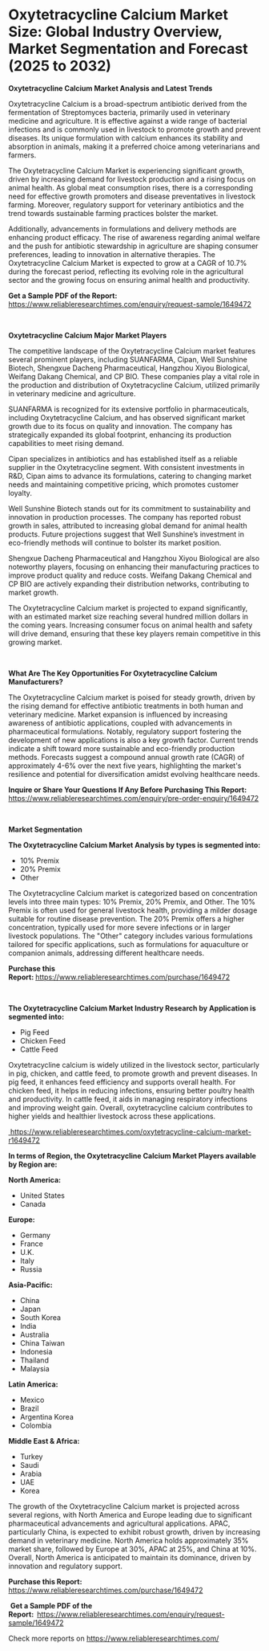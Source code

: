 <p><h1>Oxytetracycline Calcium Market Size: Global Industry Overview, Market Segmentation and Forecast (2025 to 2032)</h1></p><p><strong>Oxytetracycline Calcium Market Analysis and Latest Trends</strong></p>
<p><p>Oxytetracycline Calcium is a broad-spectrum antibiotic derived from the fermentation of Streptomyces bacteria, primarily used in veterinary medicine and agriculture. It is effective against a wide range of bacterial infections and is commonly used in livestock to promote growth and prevent diseases. Its unique formulation with calcium enhances its stability and absorption in animals, making it a preferred choice among veterinarians and farmers.</p><p>The Oxytetracycline Calcium Market is experiencing significant growth, driven by increasing demand for livestock production and a rising focus on animal health. As global meat consumption rises, there is a corresponding need for effective growth promoters and disease preventatives in livestock farming. Moreover, regulatory support for veterinary antibiotics and the trend towards sustainable farming practices bolster the market.</p><p>Additionally, advancements in formulations and delivery methods are enhancing product efficacy. The rise of awareness regarding animal welfare and the push for antibiotic stewardship in agriculture are shaping consumer preferences, leading to innovation in alternative therapies. The Oxytetracycline Calcium Market is expected to grow at a CAGR of 10.7% during the forecast period, reflecting its evolving role in the agricultural sector and the growing focus on ensuring animal health and productivity.</p></p>
<p><strong>Get a Sample PDF of the Report:&nbsp;</strong> <a href="https://www.reliableresearchtimes.com/enquiry/request-sample/1649472?utm_campaign=3363&utm_medium=2&utm_source=Github&utm_content=ia&utm_term=01042025&utm_id=oxytetracycline-calcium">https://www.reliableresearchtimes.com/enquiry/request-sample/1649472</a></p>
<p>&nbsp;</p>
<p><strong>Oxytetracycline Calcium Major Market Players</strong></p>
<p><p>The competitive landscape of the Oxytetracycline Calcium market features several prominent players, including SUANFARMA, Cipan, Well Sunshine Biotech, Shengxue Dacheng Pharmaceutical, Hangzhou Xiyou Biological, Weifang Dakang Chemical, and CP BIO. These companies play a vital role in the production and distribution of Oxytetracycline Calcium, utilized primarily in veterinary medicine and agriculture.</p><p>SUANFARMA is recognized for its extensive portfolio in pharmaceuticals, including Oxytetracycline Calcium, and has observed significant market growth due to its focus on quality and innovation. The company has strategically expanded its global footprint, enhancing its production capabilities to meet rising demand.</p><p>Cipan specializes in antibiotics and has established itself as a reliable supplier in the Oxytetracycline segment. With consistent investments in R&D, Cipan aims to advance its formulations, catering to changing market needs and maintaining competitive pricing, which promotes customer loyalty.</p><p>Well Sunshine Biotech stands out for its commitment to sustainability and innovation in production processes. The company has reported robust growth in sales, attributed to increasing global demand for animal health products. Future projections suggest that Well Sunshine’s investment in eco-friendly methods will continue to bolster its market position.</p><p>Shengxue Dacheng Pharmaceutical and Hangzhou Xiyou Biological are also noteworthy players, focusing on enhancing their manufacturing practices to improve product quality and reduce costs. Weifang Dakang Chemical and CP BIO are actively expanding their distribution networks, contributing to market growth.</p><p>The Oxytetracycline Calcium market is projected to expand significantly, with an estimated market size reaching several hundred million dollars in the coming years. Increasing consumer focus on animal health and safety will drive demand, ensuring that these key players remain competitive in this growing market.</p></p>
<p>&nbsp;</p>
<p><strong>What Are The Key Opportunities For Oxytetracycline Calcium Manufacturers?</strong></p>
<p><p>The Oxytetracycline Calcium market is poised for steady growth, driven by the rising demand for effective antibiotic treatments in both human and veterinary medicine. Market expansion is influenced by increasing awareness of antibiotic applications, coupled with advancements in pharmaceutical formulations. Notably, regulatory support fostering the development of new applications is also a key growth factor. Current trends indicate a shift toward more sustainable and eco-friendly production methods. Forecasts suggest a compound annual growth rate (CAGR) of approximately 4-6% over the next five years, highlighting the market's resilience and potential for diversification amidst evolving healthcare needs.</p></p>
<p><strong>Inquire or Share Your Questions If Any Before Purchasing This Report:</strong> <a href="https://www.reliableresearchtimes.com/enquiry/pre-order-enquiry/1649472?utm_campaign=3363&utm_medium=2&utm_source=Github&utm_content=ia&utm_term=01042025&utm_id=oxytetracycline-calcium">https://www.reliableresearchtimes.com/enquiry/pre-order-enquiry/1649472</a></p>
<p>&nbsp;</p>
<p><strong>Market Segmentation</strong></p>
<p><strong>The Oxytetracycline Calcium Market Analysis by types is segmented into:</strong></p>
<p><ul><li>10% Premix</li><li>20% Premix</li><li>Other</li></ul></p>
<p><p>The Oxytetracycline Calcium market is categorized based on concentration levels into three main types: 10% Premix, 20% Premix, and Other. The 10% Premix is often used for general livestock health, providing a milder dosage suitable for routine disease prevention. The 20% Premix offers a higher concentration, typically used for more severe infections or in larger livestock populations. The "Other" category includes various formulations tailored for specific applications, such as formulations for aquaculture or companion animals, addressing different healthcare needs.</p></p>
<p><strong>Purchase this Report:&nbsp;</strong><a href="https://www.reliableresearchtimes.com/purchase/1649472?utm_campaign=3363&utm_medium=2&utm_source=Github&utm_content=ia&utm_term=01042025&utm_id=oxytetracycline-calcium">https://www.reliableresearchtimes.com/purchase/1649472</a></p>
<p>&nbsp;</p>
<p><strong>The Oxytetracycline Calcium Market Industry Research by Application is segmented into:</strong></p>
<p><ul><li>Pig Feed</li><li>Chicken Feed</li><li>Cattle Feed</li></ul></p>
<p><p>Oxytetracycline calcium is widely utilized in the livestock sector, particularly in pig, chicken, and cattle feed, to promote growth and prevent diseases. In pig feed, it enhances feed efficiency and supports overall health. For chicken feed, it helps in reducing infections, ensuring better poultry health and productivity. In cattle feed, it aids in managing respiratory infections and improving weight gain. Overall, oxytetracycline calcium contributes to higher yields and healthier livestock across these applications.</p></p>
<p><a href="https://www.reliableresearchtimes.com/oxytetracycline-calcium-market-r1649472?utm_campaign=3363&utm_medium=2&utm_source=Github&utm_content=ia&utm_term=01042025&utm_id=oxytetracycline-calcium">&nbsp;https://www.reliableresearchtimes.com/oxytetracycline-calcium-market-r1649472</a></p>
<p><strong>In terms of Region, the Oxytetracycline Calcium Market Players available by Region are:</strong></p>
<p>
    <p> <strong> North America: </strong>
        <ul>
            <li>United States</li>
            <li>Canada</li>
        </ul>
        </p> 
    <p> <strong> Europe: </strong>
        <ul>
            <li>Germany</li>
            <li>France</li>
            <li>U.K.</li>
            <li>Italy</li>
            <li>Russia</li>
        </ul>
        </p> 
    <p> <strong> Asia-Pacific: </strong>
        <ul>
            <li>China</li>
            <li>Japan</li>
            <li>South Korea</li>
            <li>India</li>
            <li>Australia</li>
            <li>China Taiwan</li>
            <li>Indonesia</li>
            <li>Thailand</li>
            <li>Malaysia</li>
        </ul>
        </p> 
    <p> <strong> Latin America: </strong>
        <ul>
            <li>Mexico</li>
            <li>Brazil</li>
            <li>Argentina Korea</li>
            <li>Colombia</li>
        </ul>
        </p> 
    <p> <strong> Middle East & Africa: </strong>
        <ul>
            <li>Turkey</li>
            <li>Saudi</li>
            <li>Arabia</li>
            <li>UAE</li>
            <li>Korea</li>
        </ul>
    </p>
    </p>
<p><p>The growth of the Oxytetracycline Calcium market is projected across several regions, with North America and Europe leading due to significant pharmaceutical advancements and agricultural applications. APAC, particularly China, is expected to exhibit robust growth, driven by increasing demand in veterinary medicine. North America holds approximately 35% market share, followed by Europe at 30%, APAC at 25%, and China at 10%. Overall, North America is anticipated to maintain its dominance, driven by innovation and regulatory support.</p></p>
<p><strong>Purchase this Report: </strong><a href="https://www.reliableresearchtimes.com/purchase/1649472?utm_campaign=3363&utm_medium=2&utm_source=Github&utm_content=ia&utm_term=01042025&utm_id=oxytetracycline-calcium">https://www.reliableresearchtimes.com/purchase/1649472</a></p>
<p>&nbsp;<strong>Get a Sample PDF of the Report:&nbsp;&nbsp;</strong><a href="https://www.reliableresearchtimes.com/enquiry/request-sample/1649472?utm_campaign=3363&utm_medium=2&utm_source=Github&utm_content=ia&utm_term=01042025&utm_id=oxytetracycline-calcium">https://www.reliableresearchtimes.com/enquiry/request-sample/1649472</a></p>
<p><strong></strong></p>
<p>Check more reports on <a href="https://www.reliableresearchtimes.com/?utm_campaign=3363&utm_medium=2&utm_source=Github&utm_content=ia&utm_term=01042025&utm_id=oxytetracycline-calcium">https://www.reliableresearchtimes.com/</a></p>